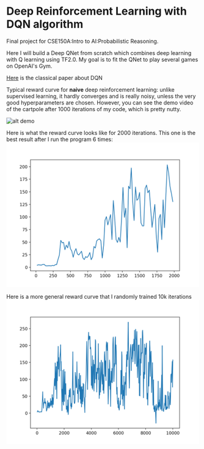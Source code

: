 # Deep Reinforcement Learning with DQN algorithm
Final project for CSE150A:Intro to AI:Probabilistic Reasoning. 

Here I will build a Deep QNet from scratch which combines deep learning with Q learning using TF2.0. My goal is to fit the QNet to play several games on OpenAI's Gym.

[Here](https://www.nature.com/articles/nature14236.pdf) is the classical paper about DQN

Typical reward curve for **naive** deep reinforcement learning: unlike supervised learning, it hardly converges and is really noisy, unless the very good hyperparameters are chosen. However, you can see the demo video of the cartpole after 1000 iterations of my code, which is pretty nutty.

![alt demo](demo/Demo.gif)

Here is what the reward curve looks like for 2000 iterations. This one is the best result after I run the program 6 times:
![alt reward](data/dqn.png)

Here is a more general reward curve that I randomly trained 10k iterations
![alt reward](data/dqn_10k.png)

